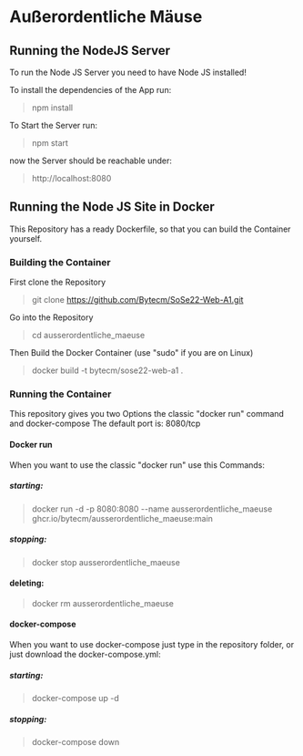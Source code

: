 # Außerordentliche Mäuse

## Running the NodeJS Server
To run the Node JS Server you need to have Node JS installed!

To install the dependencies of the App run:
> npm install

To Start the Server run:
> npm start

now the Server should be reachable under:
> http://localhost:8080

## Running the Node JS Site in Docker
This Repository has a ready Dockerfile, so that you can build the Container yourself.
### Building the Container
First clone the Repository
> git clone https://github.com/Bytecm/SoSe22-Web-A1.git

Go into the Repository
> cd ausserordentliche_maeuse

Then Build the Docker Container (use "sudo" if you are on Linux)
> docker build -t bytecm/sose22-web-a1 .

### Running the Container
This repository gives you two Options the classic "docker run" command and docker-compose
The default port is: 8080/tcp

#### Docker run
When you want to use the classic "docker run" use this Commands:

##### starting:
> docker run -d -p 8080:8080 --name ausserordentliche_maeuse ghcr.io/bytecm/ausserordentliche_maeuse:main

##### stopping:
> docker stop ausserordentliche_maeuse
 
#### deleting: 
> docker rm ausserordentliche_maeuse

#### docker-compose
When you want to use docker-compose just type in the repository folder, or just download the docker-compose.yml:

##### starting:
> docker-compose up -d

##### stopping:
> docker-compose down